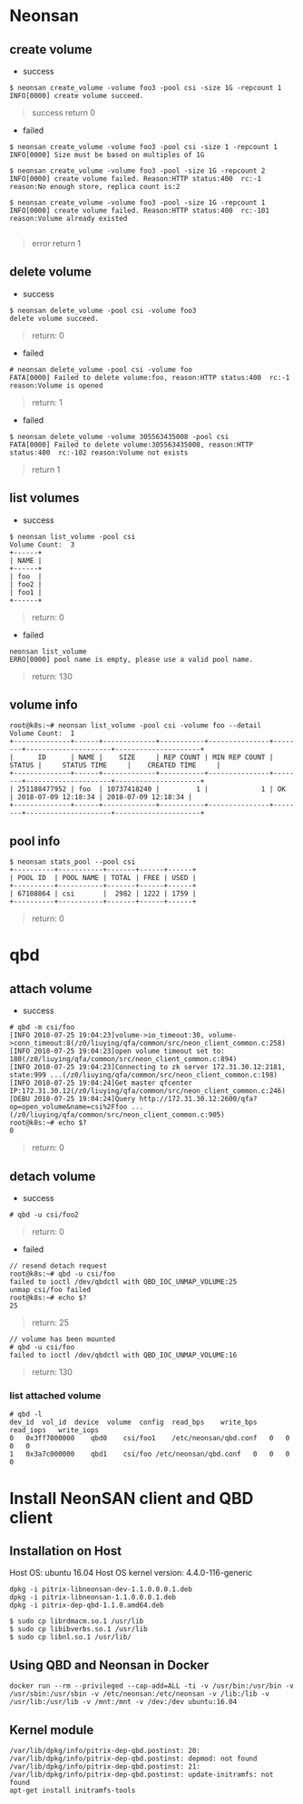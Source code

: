 # Neonsan

## create volume

- success
```
$ neonsan create_volume -volume foo3 -pool csi -size 1G -repcount 1
INFO[0000] create volume succeed.     
```

> success return 0

- failed

```
$ neonsan create_volume -volume foo3 -pool csi -size 1 -repcount 1
INFO[0000] Size must be based on multiples of 1G    
```

```
$ neonsan create_volume -volume foo3 -pool -size 1G -repcount 2
INFO[0000] create volume failed. Reason:HTTP status:400  rc:-1 reason:No enough store, replica count is:2 

```

```
$ neonsan create_volume -volume foo3 -pool -size 1G -repcount 1
INFO[0000] create volume failed. Reason:HTTP status:400  rc:-101 reason:Volume already existed
 
```

> error return 1

## delete volume

- success
```
$ neonsan delete_volume -pool csi -volume foo3
delete volume succeed.
```
> return: 0

- failed
```
# neonsan delete_volume -pool csi -volume foo
FATA[0000] Failed to delete volume:foo, reason:HTTP status:400  rc:-1 reason:Volume is opened 
```
> return: 1

- failed

```
$ neonsan delete_volume -volume 305563435008 -pool csi
FATA[0000] Failed to delete volume:305563435008, reason:HTTP status:400  rc:-102 reason:Volume not exists 
```

> return 1

## list volumes

- success
```
$ neonsan list_volume -pool csi
Volume Count:  3
+------+
| NAME |
+------+
| foo  |
| foo2 |
| foo1 |
+------+
```
> return: 0

- failed

```
neonsan list_volume
ERRO[0000] pool name is empty, please use a valid pool name. 
```

> return: 130

## volume info

```
root@k8s:~# neonsan list_volume -pool csi -volume foo --detail
Volume Count:  1
+--------------+------+-------------+-----------+---------------+--------+---------------------+---------------------+
|      ID      | NAME |    SIZE     | REP COUNT | MIN REP COUNT | STATUS |     STATUS TIME     |    CREATED TIME     |
+--------------+------+-------------+-----------+---------------+--------+---------------------+---------------------+
| 251188477952 | foo  | 10737418240 |         1 |             1 | OK     | 2018-07-09 12:18:34 | 2018-07-09 12:18:34 |
+--------------+------+-------------+-----------+---------------+--------+---------------------+---------------------+
```

## pool info

```
$ neonsan stats_pool --pool csi
+----------+-----------+-------+------+------+
| POOL ID  | POOL NAME | TOTAL | FREE | USED |
+----------+-----------+-------+------+------+
| 67108864 | csi       |  2982 | 1222 | 1759 |
+----------+-----------+-------+------+------+
```

> return: 0

# qbd

## attach volume
- success

```
# qbd -m csi/foo
[INFO 2018-07-25 19:04:23]volume->io_timeout:30, volume->conn_timeout:8(/z0/liuying/qfa/common/src/neon_client_common.c:258)
[INFO 2018-07-25 19:04:23]open volume timeout set to: 180(/z0/liuying/qfa/common/src/neon_client_common.c:894)
[INFO 2018-07-25 19:04:23]Connecting to zk server 172.31.30.12:2181, state:999 ...(/z0/liuying/qfa/common/src/neon_client_common.c:198)
[INFO 2018-07-25 19:04:24]Get master qfcenter IP:172.31.30.12(/z0/liuying/qfa/common/src/neon_client_common.c:246)
[DEBU 2018-07-25 19:04:24]Query http://172.31.30.12:2600/qfa?op=open_volume&name=csi%2Ffoo ...(/z0/liuying/qfa/common/src/neon_client_common.c:905)
root@k8s:~# echo $?
0
```

> return: 0

## detach volume
- success

```
# qbd -u csi/foo2
```
> return: 0

- failed
```
// resend detach request
root@k8s:~# qbd -u csi/foo
failed to ioctl /dev/qbdctl with QBD_IOC_UNMAP_VOLUME:25
unmap csi/foo failed
root@k8s:~# echo $?
25
```
> return: 25

```
// volume has been mounted
# qbd -u csi/foo
failed to ioctl /dev/qbdctl with QBD_IOC_UNMAP_VOLUME:16
```
>return: 130


### list attached volume

```
# qbd -l
dev_id  vol_id  device  volume  config  read_bps    write_bps   read_iops   write_iops
0   0x3ff7000000    qbd0    csi/foo1    /etc/neonsan/qbd.conf   0   0   0   0
1   0x3a7c000000    qbd1    csi/foo /etc/neonsan/qbd.conf   0   0   0   0

```

# Install NeonSAN client and QBD client

## Installation on Host
Host OS: ubuntu 16.04
Host OS kernel version: 4.4.0-116-generic

```
dpkg -i pitrix-libneonsan-dev-1.1.0.0.0.1.deb
dpkg -i pitrix-libneonsan-1.1.0.0.0.1.deb
dpkg -i pitrix-dep-qbd-1.1.0.amd64.deb
```

```
$ sudo cp librdmacm.so.1 /usr/lib
$ sudo cp libibverbs.so.1 /usr/lib
$ sudo cp libnl.so.1 /usr/lib/
```

## Using QBD and Neonsan in Docker
```
docker run --rm --privileged --cap-add=ALL -ti -v /usr/bin:/usr/bin -v /usr/sbin:/usr/sbin -v /etc/neonsan:/etc/neonsan -v /lib:/lib -v /usr/lib:/usr/lib -v /mnt:/mnt -v /dev:/dev ubuntu:16.04
```
## Kernel module
```
/var/lib/dpkg/info/pitrix-dep-qbd.postinst: 20: /var/lib/dpkg/info/pitrix-dep-qbd.postinst: depmod: not found
/var/lib/dpkg/info/pitrix-dep-qbd.postinst: 21: /var/lib/dpkg/info/pitrix-dep-qbd.postinst: update-initramfs: not found
apt-get install initramfs-tools
```